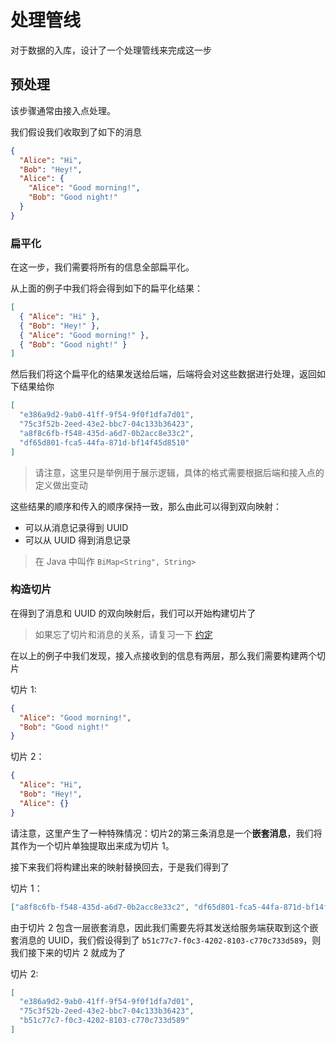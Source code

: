 # 处理管线

对于数据的入库，设计了一个处理管线来完成这一步

## 预处理

该步骤通常由接入点处理。

我们假设我们收取到了如下的消息

```json
{
  "Alice": "Hi",
  "Bob": "Hey!",
  "Alice": {
    "Alice": "Good morning!",
    "Bob": "Good night!"
  }
}
```

### 扁平化

在这一步，我们需要将所有的信息全部扁平化。

从上面的例子中我们将会得到如下的扁平化结果：

```json
[
  { "Alice": "Hi" },
  { "Bob": "Hey!" },
  { "Alice": "Good morning!" },
  { "Bob": "Good night!" }
]
```

然后我们将这个扁平化的结果发送给后端，后端将会对这些数据进行处理，返回如下结果给你

```json
[
  "e386a9d2-9ab0-41ff-9f54-9f0f1dfa7d01",
  "75c3f52b-2eed-43e2-bbc7-04c133b36423",
  "a8f8c6fb-f548-435d-a6d7-0b2acc8e33c2",
  "df65d801-fca5-44fa-871d-bf14f45d8510"
]
```

> 请注意，这里只是举例用于展示逻辑，具体的格式需要根据后端和接入点的定义做出变动

这些结果的顺序和传入的顺序保持一致，那么由此可以得到双向映射：

- 可以从消息记录得到 UUID
- 可以从 UUID 得到消息记录

> 在 Java 中叫作 `BiMap<String", String>`

### 构造切片

在得到了消息和 UUID 的双向映射后，我们可以开始构建切片了

> 如果忘了切片和消息的关系，请复习一下 [约定](../../common.md)

在以上的例子中我们发现，接入点接收到的信息有两层，那么我们需要构建两个切片

切片 1:

```json
{
  "Alice": "Good morning!",
  "Bob": "Good night!"
}
```

切片 2：

```json
{
  "Alice": "Hi",
  "Bob": "Hey!",
  "Alice": {}
}
```

请注意，这里产生了一种特殊情况：切片2的第三条消息是一个**嵌套消息**，我们将其作为一个切片单独提取出来成为切片 1。

接下来我们将构建出来的映射替换回去，于是我们得到了

切片 1：

```json
["a8f8c6fb-f548-435d-a6d7-0b2acc8e33c2", "df65d801-fca5-44fa-871d-bf14f45d8510"]
```

由于切片 2 包含一层嵌套消息，因此我们需要先将其发送给服务端获取到这个嵌套消息的 UUID，我们假设得到了 `b51c77c7-f0c3-4202-8103-c770c733d589`，则我们接下来的切片 2 就成为了

切片 2:

```json
[
  "e386a9d2-9ab0-41ff-9f54-9f0f1dfa7d01",
  "75c3f52b-2eed-43e2-bbc7-04c133b36423",
  "b51c77c7-f0c3-4202-8103-c770c733d589"
]
```
